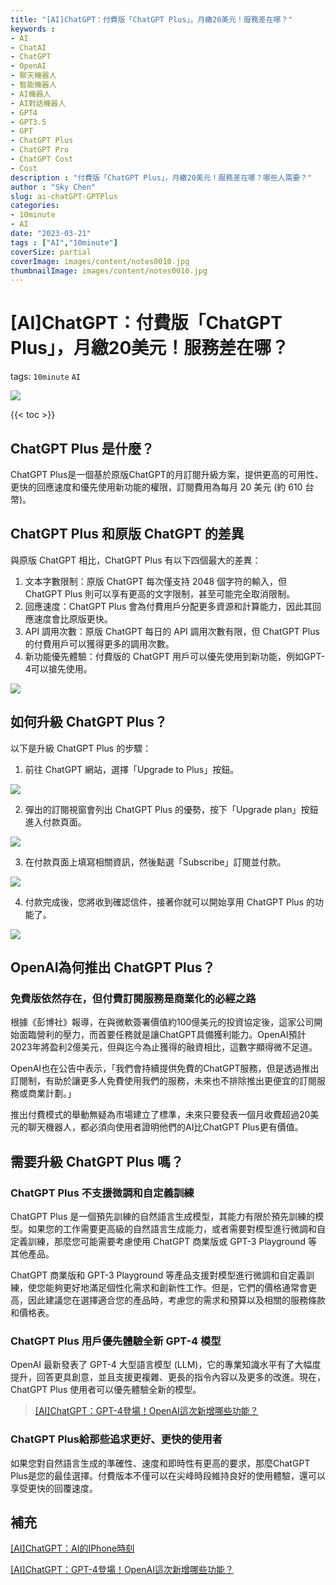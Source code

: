 ```yaml
---
title: "[AI]ChatGPT：付費版「ChatGPT Plus」，月繳20美元！服務差在哪？"
keywords :
- AI
- ChatAI
- ChatGPT
- OpenAI
- 聊天機器人
- 智能機器人
- AI機器人
- AI對話機器人
- GPT4
- GPT3.5
- GPT
- ChatGPT Plus
- ChatGPT Pro
- ChatGPT Cost
- Cost
description : "付費版「ChatGPT Plus」，月繳20美元！服務差在哪？哪些人需要？"
author : "Sky Chen"
slug: ai-chatGPT-GPTPlus
categories:
- 10minute
- AI
date: "2023-03-21"
tags : ["AI","10minute"]
coverSize: partial
coverImage: images/content/notes0010.jpg
thumbnailImage: images/content/notes0010.jpg
---
```

<!--more-->

# [AI]ChatGPT：付費版「ChatGPT Plus」，月繳20美元！服務差在哪？
tags: `10minute` `AI` 

![]( /images/content/20230322005.png)

{{< toc >}}

## ChatGPT Plus 是什麼？

ChatGPT Plus是一個基於原版ChatGPT的月訂閱升級方案，提供更高的可用性、更快的回應速度和優先使用新功能的權限，訂閱費用為每月 20 美元 (約 610 台幣)。

## ChatGPT Plus 和原版 ChatGPT 的差異

與原版 ChatGPT 相比，ChatGPT Plus 有以下四個最大的差異：

1. 文本字數限制：原版 ChatGPT 每次僅支持 2048 個字符的輸入，但 ChatGPT Plus 則可以享有更高的文字限制，甚至可能完全取消限制。
2. 回應速度：ChatGPT Plus 會為付費用戶分配更多資源和計算能力，因此其回應速度會比原版更快。
3. API 調用次數：原版 ChatGPT 每日的 API 調用次數有限，但 ChatGPT Plus 的付費用戶可以獲得更多的調用次數。
4. 新功能優先體驗：付費版的 ChatGPT 用戶可以優先使用到新功能，例如GPT-4可以搶先使用。

![]( /images/content/20230322002.png)


## 如何升級 ChatGPT Plus？

以下是升級 ChatGPT Plus 的步驟：

1. 前往 ChatGPT 網站，選擇「Upgrade to Plus」按鈕。

![]( /images/content/20230322003.png)


2. 彈出的訂閱視窗會列出 ChatGPT Plus 的優勢，按下「Upgrade plan」按鈕進入付款頁面。

![]( /images/content/20230322006.png)


3. 在付款頁面上填寫相關資訊，然後點選「Subscribe」訂閱並付款。

![]( /images/content/20230322004.png)


4. 付款完成後，您將收到確認信件，接著你就可以開始享用 ChatGPT Plus 的功能了。

![]( /images/content/20230322001.png)


## OpenAI為何推出 ChatGPT Plus？

### 免費版依然存在，但付費訂閱服務是商業化的必經之路

根據《彭博社》報導，在與微軟簽署價值約100億美元的投資協定後，這家公司開始面臨營利的壓力，而首要任務就是讓ChatGPT具備獲利能力。OpenAI預計2023年將盈利2億美元，但與迄今為止獲得的融資相比，這數字顯得微不足道。

OpenAI也在公告中表示，「我們會持續提供免費的ChatGPT服務，但是透過推出訂閱制，有助於讓更多人免費使用我們的服務，未來也不排除推出更便宜的訂閱服務或商業計劃。」

推出付費模式的舉動無疑為市場建立了標準，未來只要發表一個月收費超過20美元的聊天機器人，都必須向使用者證明他們的AI比ChatGPT Plus更有價值。

## 需要升級 ChatGPT Plus 嗎？

### ChatGPT Plus 不支援微調和自定義訓練

ChatGPT Plus 是一個預先訓練的自然語言生成模型，其能力有限於預先訓練的模型。如果您的工作需要更高級的自然語言生成能力，或者需要對模型進行微調和自定義訓練，那麼您可能需要考慮使用 ChatGPT 商業版或 GPT-3 Playground 等其他產品。

ChatGPT 商業版和 GPT-3 Playground 等產品支援對模型進行微調和自定義訓練，使您能夠更好地滿足個性化需求和創新性工作。但是，它們的價格通常會更高，因此建議您在選擇適合您的產品時，考慮您的需求和預算以及相關的服務條款和價格表。

### ChatGPT Plus 用戶優先體驗全新 GPT-4 模型

OpenAI 最新發表了 GPT-4 大型語言模型 (LLM)，它的專業知識水平有了大幅度提升，回答更具創意，並且支援更複雜、更長的指令內容以及更多的改進。現在，ChatGPT Plus 使用者可以優先體驗全新的模型。

> [[AI]ChatGPT：GPT-4登場！OpenAI這次新增哪些功能？](https://vincent3054.github.io/post/10minute/ai-chatgpt-gpt4/)

### ChatGPT Plus給那些追求更好、更快的使用者

如果您對自然語言生成的準確性、速度和即時性有更高的要求，那麼ChatGPT Plus是您的最佳選擇。付費版本不僅可以在尖峰時段維持良好的使用體驗，還可以享受更快的回覆速度。

## 補充
[[AI]ChatGPT：AI的IPhone時刻](https://vincent3054.github.io/post/10minute/ai-chatgpt/)

[[AI]ChatGPT：GPT-4登場！OpenAI這次新增哪些功能？](https://vincent3054.github.io/post/10minute/ai-chatgpt-gpt4/)